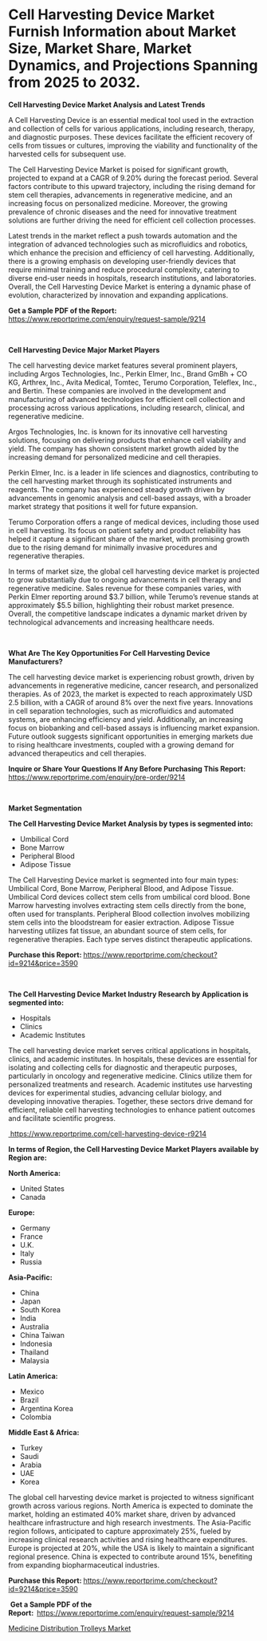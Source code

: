 <p><h1>Cell Harvesting Device Market Furnish Information about Market Size, Market Share, Market Dynamics, and Projections Spanning from 2025 to 2032.</h1></p><p><strong>Cell Harvesting Device Market Analysis and Latest Trends</strong></p>
<p><p>A Cell Harvesting Device is an essential medical tool used in the extraction and collection of cells for various applications, including research, therapy, and diagnostic purposes. These devices facilitate the efficient recovery of cells from tissues or cultures, improving the viability and functionality of the harvested cells for subsequent use.</p><p>The Cell Harvesting Device Market is poised for significant growth, projected to expand at a CAGR of 9.20% during the forecast period. Several factors contribute to this upward trajectory, including the rising demand for stem cell therapies, advancements in regenerative medicine, and an increasing focus on personalized medicine. Moreover, the growing prevalence of chronic diseases and the need for innovative treatment solutions are further driving the need for efficient cell collection processes.</p><p>Latest trends in the market reflect a push towards automation and the integration of advanced technologies such as microfluidics and robotics, which enhance the precision and efficiency of cell harvesting. Additionally, there is a growing emphasis on developing user-friendly devices that require minimal training and reduce procedural complexity, catering to diverse end-user needs in hospitals, research institutions, and laboratories. Overall, the Cell Harvesting Device Market is entering a dynamic phase of evolution, characterized by innovation and expanding applications.</p></p>
<p><strong>Get a Sample PDF of the Report:&nbsp;</strong> <a href="https://www.reportprime.com/enquiry/request-sample/9214?utm_campaign=2393&utm_medium=2&utm_source=Github&utm_content=ia&utm_term=20032025&utm_id=cell-harvesting-device">https://www.reportprime.com/enquiry/request-sample/9214</a></p>
<p>&nbsp;</p>
<p><strong>Cell Harvesting Device Major Market Players</strong></p>
<p><p>The cell harvesting device market features several prominent players, including Argos Technologies, Inc., Perkin Elmer, Inc., Brand GmBh + CO KG, Arthrex, Inc., Avita Medical, Tomtec, Terumo Corporation, Teleflex, Inc., and Bertin. These companies are involved in the development and manufacturing of advanced technologies for efficient cell collection and processing across various applications, including research, clinical, and regenerative medicine.</p><p>Argos Technologies, Inc. is known for its innovative cell harvesting solutions, focusing on delivering products that enhance cell viability and yield. The company has shown consistent market growth aided by the increasing demand for personalized medicine and cell therapies.</p><p>Perkin Elmer, Inc. is a leader in life sciences and diagnostics, contributing to the cell harvesting market through its sophisticated instruments and reagents. The company has experienced steady growth driven by advancements in genomic analysis and cell-based assays, with a broader market strategy that positions it well for future expansion.</p><p>Terumo Corporation offers a range of medical devices, including those used in cell harvesting. Its focus on patient safety and product reliability has helped it capture a significant share of the market, with promising growth due to the rising demand for minimally invasive procedures and regenerative therapies.</p><p>In terms of market size, the global cell harvesting device market is projected to grow substantially due to ongoing advancements in cell therapy and regenerative medicine. Sales revenue for these companies varies, with Perkin Elmer reporting around $3.7 billion, while Terumo’s revenue stands at approximately $5.5 billion, highlighting their robust market presence. Overall, the competitive landscape indicates a dynamic market driven by technological advancements and increasing healthcare needs.</p></p>
<p>&nbsp;</p>
<p><strong>What Are The Key Opportunities For Cell Harvesting Device Manufacturers?</strong></p>
<p><p>The cell harvesting device market is experiencing robust growth, driven by advancements in regenerative medicine, cancer research, and personalized therapies. As of 2023, the market is expected to reach approximately USD 2.5 billion, with a CAGR of around 8% over the next five years. Innovations in cell separation technologies, such as microfluidics and automated systems, are enhancing efficiency and yield. Additionally, an increasing focus on biobanking and cell-based assays is influencing market expansion. Future outlook suggests significant opportunities in emerging markets due to rising healthcare investments, coupled with a growing demand for advanced therapeutics and cell therapies.</p></p>
<p><strong>Inquire or Share Your Questions If Any Before Purchasing This Report:</strong> <a href="https://www.reportprime.com/enquiry/pre-order/9214?utm_campaign=2393&utm_medium=2&utm_source=Github&utm_content=ia&utm_term=20032025&utm_id=cell-harvesting-device">https://www.reportprime.com/enquiry/pre-order/9214</a></p>
<p>&nbsp;</p>
<p><strong>Market Segmentation</strong></p>
<p><strong>The Cell Harvesting Device Market Analysis by types is segmented into:</strong></p>
<p><ul><li>Umbilical Cord</li><li>Bone Marrow</li><li>Peripheral Blood</li><li>Adipose Tissue</li></ul></p>
<p><p>The Cell Harvesting Device market is segmented into four main types: Umbilical Cord, Bone Marrow, Peripheral Blood, and Adipose Tissue. Umbilical Cord devices collect stem cells from umbilical cord blood. Bone Marrow harvesting involves extracting stem cells directly from the bone, often used for transplants. Peripheral Blood collection involves mobilizing stem cells into the bloodstream for easier extraction. Adipose Tissue harvesting utilizes fat tissue, an abundant source of stem cells, for regenerative therapies. Each type serves distinct therapeutic applications.</p></p>
<p><strong>Purchase this Report:&nbsp;</strong><a href="https://www.reportprime.com/checkout?id=9214&price=3590&utm_campaign=2393&utm_medium=2&utm_source=Github&utm_content=ia&utm_term=20032025&utm_id=cell-harvesting-device">https://www.reportprime.com/checkout?id=9214&price=3590</a></p>
<p>&nbsp;</p>
<p><strong>The Cell Harvesting Device Market Industry Research by Application is segmented into:</strong></p>
<p><ul><li>Hospitals</li><li>Clinics</li><li>Academic Institutes</li></ul></p>
<p><p>The cell harvesting device market serves critical applications in hospitals, clinics, and academic institutes. In hospitals, these devices are essential for isolating and collecting cells for diagnostic and therapeutic purposes, particularly in oncology and regenerative medicine. Clinics utilize them for personalized treatments and research. Academic institutes use harvesting devices for experimental studies, advancing cellular biology, and developing innovative therapies. Together, these sectors drive demand for efficient, reliable cell harvesting technologies to enhance patient outcomes and facilitate scientific progress.</p></p>
<p><a href="https://www.reportprime.com/cell-harvesting-device-r9214?utm_campaign=2393&utm_medium=2&utm_source=Github&utm_content=ia&utm_term=20032025&utm_id=cell-harvesting-device">&nbsp;https://www.reportprime.com/cell-harvesting-device-r9214</a></p>
<p><strong>In terms of Region, the Cell Harvesting Device Market Players available by Region are:</strong></p>
<p>
    <p> <strong> North America: </strong>
        <ul>
            <li>United States</li>
            <li>Canada</li>
        </ul>
        </p> 
    <p> <strong> Europe: </strong>
        <ul>
            <li>Germany</li>
            <li>France</li>
            <li>U.K.</li>
            <li>Italy</li>
            <li>Russia</li>
        </ul>
        </p> 
    <p> <strong> Asia-Pacific: </strong>
        <ul>
            <li>China</li>
            <li>Japan</li>
            <li>South Korea</li>
            <li>India</li>
            <li>Australia</li>
            <li>China Taiwan</li>
            <li>Indonesia</li>
            <li>Thailand</li>
            <li>Malaysia</li>
        </ul>
        </p> 
    <p> <strong> Latin America: </strong>
        <ul>
            <li>Mexico</li>
            <li>Brazil</li>
            <li>Argentina Korea</li>
            <li>Colombia</li>
        </ul>
        </p> 
    <p> <strong> Middle East & Africa: </strong>
        <ul>
            <li>Turkey</li>
            <li>Saudi</li>
            <li>Arabia</li>
            <li>UAE</li>
            <li>Korea</li>
        </ul>
    </p>
    </p>
<p><p>The global cell harvesting device market is projected to witness significant growth across various regions. North America is expected to dominate the market, holding an estimated 40% market share, driven by advanced healthcare infrastructure and high research investments. The Asia-Pacific region follows, anticipated to capture approximately 25%, fueled by increasing clinical research activities and rising healthcare expenditures. Europe is projected at 20%, while the USA is likely to maintain a significant regional presence. China is expected to contribute around 15%, benefiting from expanding biopharmaceutical industries.</p></p>
<p><strong>Purchase this Report: </strong><a href="https://www.reportprime.com/checkout?id=9214&price=3590&utm_campaign=2393&utm_medium=2&utm_source=Github&utm_content=ia&utm_term=20032025&utm_id=cell-harvesting-device">https://www.reportprime.com/checkout?id=9214&price=3590</a></p>
<p>&nbsp;<strong>Get a Sample PDF of the Report:&nbsp;&nbsp;</strong><a href="https://www.reportprime.com/enquiry/request-sample/9214?utm_campaign=2393&utm_medium=2&utm_source=Github&utm_content=ia&utm_term=20032025&utm_id=cell-harvesting-device">https://www.reportprime.com/enquiry/request-sample/9214</a></p>
<p><strong></strong></p>
<p><p><a href="https://github.com/kbollin866/Market-Research-Report-List-1/blob/main/medicine-distribution-trolleys-market.md?utm_campaign=2393&utm_medium=2&utm_source=Github&utm_content=ia&utm_term=20032025&utm_id=cell-harvesting-device">Medicine Distribution Trolleys Market</a></p></p>